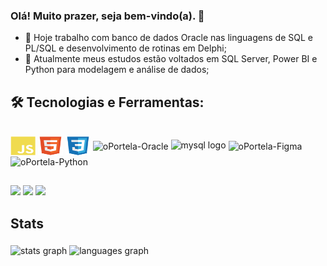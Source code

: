 ### Olá! Muito prazer, seja bem-vindo(a). 👋

- 🔭 Hoje trabalho com banco de dados Oracle nas linguagens de SQL e PL/SQL e desenvolvimento de rotinas em Delphi;
- 🌱 Atualmente meus estudos estão voltados em SQL Server, Power BI e Python para modelagem e análise de dados;

## 🛠️ Tecnologias e Ferramentas:
<div style="display: inline_block"><br>
  <img align="center" alt="oPortela-Js" height="30" width="40" src="https://raw.githubusercontent.com/devicons/devicon/master/icons/javascript/javascript-plain.svg">
  <img align="center" alt="oPortela-HTML" height="30" width="40" src="https://raw.githubusercontent.com/devicons/devicon/master/icons/html5/html5-original.svg">
  <img align="center" alt="oPortela-CSS" height="30" width="40" src="https://raw.githubusercontent.com/devicons/devicon/master/icons/css3/css3-original.svg">
  <img align="center" alt="oPortela-Oracle" height="40" width="60" src="https://cdn.jsdelivr.net/gh/devicons/devicon/icons/oracle/oracle-original.svg">
  <img src="https://cdn.jsdelivr.net/gh/devicons/devicon/icons/mysql/mysql-original.svg" height="40" alt="mysql logo"  />
  <img align="center" alt="oPortela-Figma" height="30" width="40" 
src="https://user-images.githubusercontent.com/25181517/189715289-df3ee512-6eca-463f-a0f4-c10d94a06b2f.png"> 
  <img align="center" alt="oPortela-Python" height="30" width="30" 
src="https://user-images.githubusercontent.com/25181517/183423507-c056a6f9-1ba8-4312-a350-19bcbc5a8697.png">    
</div>
  
  ##
 
<div> 
  <a href="https://instagram.com/oportela_1215/" target="_blank"><img src="https://img.shields.io/badge/-Instagram-%23E4405F?style=for-the-badge&logo=instagram&logoColor=white" target="_blank"></a>
 <!--a href="https://discord.gg/wagxzStdcR" target="_blank"><img src="https://img.shields.io/badge/Discord-7289DA?style=for-the-badge&logo=discord&logoColor=white" target="_blank"></a--> 
  <a href = "mailto:matheusmarquesportela@gmail.com"><img src="https://img.shields.io/badge/-Gmail-%23333?style=for-the-badge&logo=gmail&logoColor=white" target="_blank"></a>
  <a href="https://www.linkedin.com/in/matheus-marques-207949223" target="_blank"><img src="https://img.shields.io/badge/-LinkedIn-%230077B5?style=for-the-badge&logo=linkedin&logoColor=white" target="_blank"></a> 
</div>

<h2 align="left">Stats</h2>

###

<div align="left">
  <img src="https://github-readme-stats.vercel.app/api?username=oPortela&hide_title=false&hide_rank=false&show_icons=true&include_all_commits=true&count_private=true&disable_animations=false&theme=codeSTACKr&locale=en&hide_border=false&order=1" height="150" alt="stats graph"  />
  <img src="https://github-readme-stats.vercel.app/api/top-langs?username=oPortela&locale=en&hide_title=false&layout=compact&card_width=320&langs_count=5&theme=codeSTACKr&hide_border=false&order=2" height="150" alt="languages graph"  />
</div>

###
